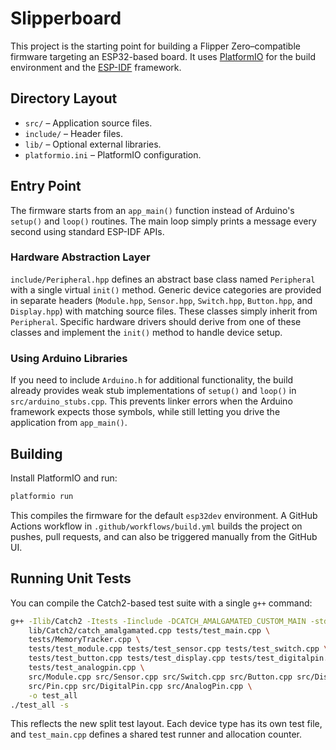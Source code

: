 # Slipperboard

This project is the starting point for building a Flipper Zero–compatible firmware targeting an ESP32-based board. It uses [PlatformIO](https://platformio.org/) for the build environment and the [ESP-IDF](https://docs.espressif.com/projects/esp-idf/en/latest/) framework.

## Directory Layout

- `src/` – Application source files.
- `include/` – Header files.
- `lib/` – Optional external libraries.
- `platformio.ini` – PlatformIO configuration.

## Entry Point

The firmware starts from an `app_main()` function instead of Arduino's `setup()` and `loop()` routines. The main loop simply prints a message every second using standard ESP-IDF APIs.

### Hardware Abstraction Layer

`include/Peripheral.hpp` defines an abstract base class named `Peripheral` with a single
virtual `init()` method. Generic device categories are provided in separate headers
(`Module.hpp`, `Sensor.hpp`, `Switch.hpp`, `Button.hpp`, and `Display.hpp`) with matching
source files. These classes simply inherit from `Peripheral`. Specific hardware drivers
should derive from one of these classes and implement the `init()` method to handle
device setup.

### Using Arduino Libraries

If you need to include `Arduino.h` for additional functionality, the build
already provides weak stub implementations of `setup()` and `loop()` in
`src/arduino_stubs.cpp`. This prevents linker errors when the Arduino
framework expects those symbols, while still letting you drive the application
from `app_main()`.

## Building

Install PlatformIO and run:

```bash
platformio run
```

This compiles the firmware for the default `esp32dev` environment. A GitHub Actions workflow in `.github/workflows/build.yml` builds the project on pushes, pull requests, and can also be triggered manually from the GitHub UI.

## Running Unit Tests

You can compile the Catch2-based test suite with a single `g++` command:

```bash
g++ -Ilib/Catch2 -Itests -Iinclude -DCATCH_AMALGAMATED_CUSTOM_MAIN -std=c++17 \
    lib/Catch2/catch_amalgamated.cpp tests/test_main.cpp \
    tests/MemoryTracker.cpp \
    tests/test_module.cpp tests/test_sensor.cpp tests/test_switch.cpp \
    tests/test_button.cpp tests/test_display.cpp tests/test_digitalpin.cpp \
    tests/test_analogpin.cpp \
    src/Module.cpp src/Sensor.cpp src/Switch.cpp src/Button.cpp src/Display.cpp \
    src/Pin.cpp src/DigitalPin.cpp src/AnalogPin.cpp \
    -o test_all
./test_all -s
```

This reflects the new split test layout. Each device type has its own test file, and `test_main.cpp` defines a shared test runner and allocation counter.
